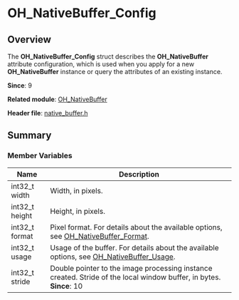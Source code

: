 # OH_NativeBuffer_Config
<!--Kit: ArkGraphics 2D-->
<!--Subsystem: Graphics-->
<!--Owner: @Felix-fangyang; @li_hui180; @dingpy-->
<!--Designer: @conan13234-->
<!--Tester: @nobuggers-->
<!--Adviser: @ge-yafang-->
## Overview

The **OH_NativeBuffer_Config** struct describes the **OH_NativeBuffer** attribute configuration, which is used when you apply for a new **OH_NativeBuffer** instance or query the attributes of an existing instance.

**Since**: 9

**Related module**: [OH_NativeBuffer](capi-oh-nativebuffer.md)

**Header file**: [native_buffer.h](capi-native-buffer-h.md)

## Summary

### Member Variables

| Name          | Description                                                        |
| -------------- | ------------------------------------------------------------ |
| int32_t width  | Width, in pixels.                                              |
| int32_t height | Height, in pixels.                                              |
| int32_t format | Pixel format. For details about the available options, see [OH_NativeBuffer_Format](capi-native-buffer-h.md#oh_nativebuffer_format).|
| int32_t usage  | Usage of the buffer. For details about the available options, see [OH_NativeBuffer_Usage](capi-native-buffer-h.md#oh_nativebuffer_usage).|
| int32_t stride | Double pointer to the image processing instance created. Stride of the local window buffer, in bytes.<br>**Since**: 10|
